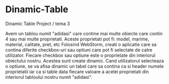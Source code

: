# Dinamic-Table

Dinamic Table Project / tema 3

Avem un tablou numit "adidasi" care contine mai multe obiecte care contin 4 sau mai multe proprietati.
Aceste proprietati pot fi: model, marime, material, calitate, pret, etc
Folosind WebStorm, creati o aplicatie care sa contina diferite checkbox-uri sau optiuni care pot fi selectate
de catre utilizator. Fiecare checkbox sau optiune este o proprietate din interiorul obiectului nostru.
Acestea sunt create dinamic. Cand utilizatorul selecteaza o optiune, se va afisa dinamic un tabel care sa contina
ca si header numele proprietatii iar ca si table data fiecare valoare a acelei proprietati din interiorul tabloului
nostru numit "adidasi". 
